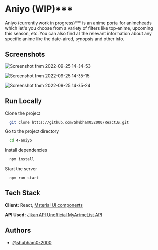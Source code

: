 # Aniyo (WIP)***

Aniyo (currently work in progress)*** is an anime portal for animeheads which let's you choose from a variety of filters like top-anime, upcoming this season, etc. You can also find all the relevant information about any specific anime like the date-aired, synopsis and other info.

## Screenshots
![Screenshot from 2022-09-25 14-34-53](https://user-images.githubusercontent.com/31250818/192136829-b1e55f22-2265-4b74-bc18-bf919806bcdc.png)

![Screenshot from 2022-09-25 14-35-15](https://user-images.githubusercontent.com/31250818/192136831-d72696ef-de4d-416b-ba5c-53237fd4f4e2.png)

![Screenshot from 2022-09-25 14-35-24](https://user-images.githubusercontent.com/31250818/192136833-ffe6c539-27fc-473c-9f79-89d8a66389d1.png)

## Run Locally

Clone the project

```bash
  git clone https://github.com/Shubham052000/ReactJS.git
```

Go to the project directory

```bash
  cd 4-aniyo
```

Install dependencies

```bash
  npm install
```

Start the server

```bash
  npm run start
```

## Tech Stack

**Client:** React, [Material UI components](https://mui.com/core/)

**API Used:** [Jikan API Unofficial MyAnimeList API](https://github.com/jikan-me/jikan/)

## Authors

- [@shubham052000](https://github.com/shubham052000)
